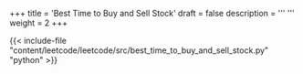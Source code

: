+++
title = 'Best Time to Buy and Sell Stock'
draft = false
description =  '''
'''
weight = 2
+++

{{< include-file "content/leetcode/leetcode/src/best_time_to_buy_and_sell_stock.py" "python" >}}
